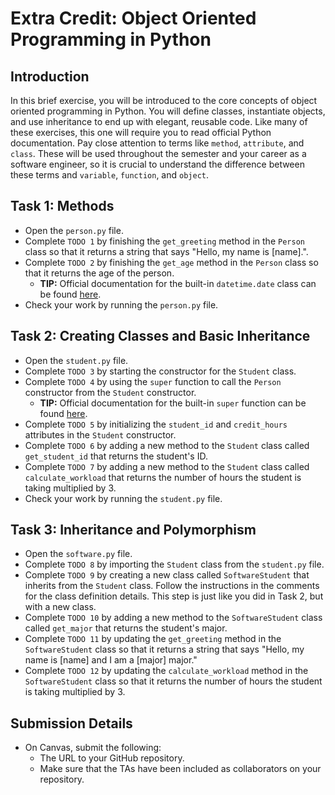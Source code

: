 # Extra Credit: Object Oriented Programming in Python

## Introduction

In this brief exercise, you will be introduced to the core concepts of object oriented programming in Python. You will define classes, instantiate objects, and use inheritance to end up with elegant, reusable code. Like many of these exercises, this one will require you to read official Python documentation. Pay close attention to terms like `method`, `attribute`, and `class`. These will be used throughout the semester and your career as a software engineer, so it is crucial to understand the difference between these terms and `variable`, `function`, and `object`.

## Task 1: Methods

- Open the `person.py` file.
- Complete `TODO 1` by finishing the `get_greeting` method in the `Person` class so that it returns a string that says "Hello, my name is [name].".
- Complete `TODO 2` by finishing the `get_age` method in the `Person` class so that it returns the age of the person.
  - **TIP:** Official documentation for the built-in `datetime.date` class can be found [here](https://docs.python.org/3/library/datetime.html#datetime.date).
- Check your work by running the `person.py` file.

## Task 2: Creating Classes and Basic Inheritance

- Open the `student.py` file.
- Complete `TODO 3` by starting the constructor for the `Student` class.
- Complete `TODO 4` by using the `super` function to call the `Person` constructor from the `Student` constructor.
  - **TIP:** Official documentation for the built-in `super` function can be found [here](https://docs.python.org/3/library/functions.html#super).
- Complete `TODO 5` by initializing the `student_id` and `credit_hours` attributes in the `Student` constructor.
- Complete `TODO 6` by adding a new method to the `Student` class called `get_student_id` that returns the student's ID.
- Complete `TODO 7` by adding a new method to the `Student` class called `calculate_workload` that returns the number of hours the student is taking multiplied by 3.
- Check your work by running the `student.py` file.

## Task 3: Inheritance and Polymorphism

- Open the `software.py` file.
- Complete `TODO 8` by importing the `Student` class from the `student.py` file.
- Complete `TODO 9` by creating a new class called `SoftwareStudent` that inherits from the `Student` class. Follow the instructions in the comments for the class definition details. This step is just like you did in Task 2, but with a new class.
- Complete `TODO 10` by adding a new method to the `SoftwareStudent` class called `get_major` that returns the student's major.
- Complete `TODO 11` by updating the `get_greeting` method in the `SoftwareStudent` class so that it returns a string that says "Hello, my name is [name] and I am a [major] major."
- Complete `TODO 12` by updating the `calculate_workload` method in the `SoftwareStudent` class so that it returns the number of hours the student is taking multiplied by 3.

## Submission Details

- On Canvas, submit the following:
  - The URL to your GitHub repository.
  - Make sure that the TAs have been included as collaborators on your repository.
